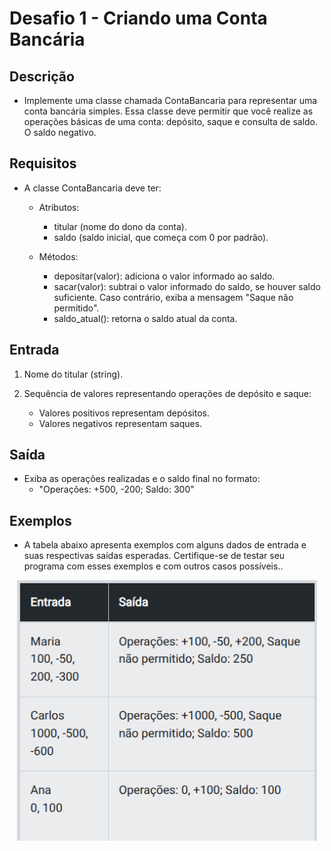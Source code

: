 # Desafio 1 - Criando uma Conta Bancária

## Descrição

- Implemente uma classe chamada ContaBancaria para representar uma conta bancária simples. Essa classe deve permitir que você realize as operações básicas de uma conta: depósito, saque e consulta de saldo. O saldo negativo.

## Requisitos

- A classe ContaBancaria deve ter:

    - Atributos:
        - titular (nome do dono da conta).
        - saldo (saldo inicial, que começa com 0 por padrão).

    - Métodos:
        - depositar(valor): adiciona o valor informado ao saldo.
        - sacar(valor): subtrai o valor informado do saldo, se houver saldo suficiente. Caso contrário, exiba a mensagem "Saque não permitido".
        - saldo_atual(): retorna o saldo atual da conta.

## Entrada

1.  Nome do titular (string).
2.  Sequência de valores representando operações de depósito e saque:

    - Valores positivos representam depósitos.
    - Valores negativos representam saques.

## Saída

- Exiba as operações realizadas e o saldo final no formato:  
    - "Operações: +500, -200; Saldo: 300" 

## Exemplos

- A tabela abaixo apresenta exemplos com alguns dados de entrada e suas respectivas saídas esperadas. Certifique-se de testar seu programa com esses exemplos e com outros casos possíveis..

<p align="center">
    <img src="images/image-1.png" alt="" width="480">
</p>